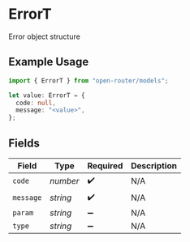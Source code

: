 # ErrorT

Error object structure

## Example Usage

```typescript
import { ErrorT } from "open-router/models";

let value: ErrorT = {
  code: null,
  message: "<value>",
};
```

## Fields

| Field              | Type               | Required           | Description        |
| ------------------ | ------------------ | ------------------ | ------------------ |
| `code`             | *number*           | :heavy_check_mark: | N/A                |
| `message`          | *string*           | :heavy_check_mark: | N/A                |
| `param`            | *string*           | :heavy_minus_sign: | N/A                |
| `type`             | *string*           | :heavy_minus_sign: | N/A                |